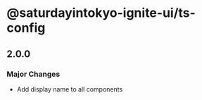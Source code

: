# @saturdayintokyo-ignite-ui/ts-config

## 2.0.0

### Major Changes

- Add display name to all components
